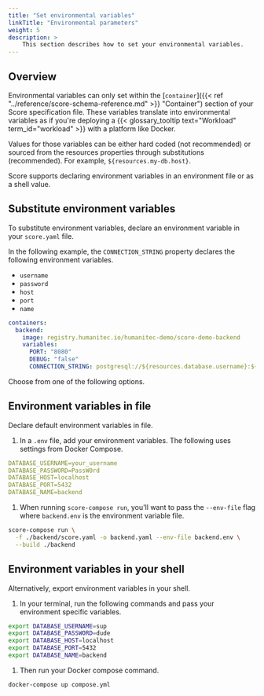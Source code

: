 ```yaml
---
title: "Set environmental variables"
linkTitle: "Environmental parameters"
weight: 5
description: >
    This section describes how to set your environmental variables.
---
```


## Overview

Environmental variables can only set within the [`container`]({{< ref "../reference/score-schema-reference.md" >}} "Container") section of your Score specification file. These variables translate into environmental variables as if you're deploying a {{< glossary_tooltip text="Workload" term_id="workload" >}} with a platform like Docker.

Values for those variables can be either hard coded (not recommended) or sourced from the resources properties through substitutions (recommended). For example, `${resources.my-db.host}`.

Score supports declaring environment variables in an environment file or as a shell value.

## Substitute environment variables

To substitute environment variables, declare an environment variable in your `score.yaml` file.

In the following example, the `CONNECTION_STRING` property declares the following environment variables.

- `username`
- `password`
- `host`
- `port`
- `name`

```yml
containers:
  backend:
    image: registry.humanitec.io/humanitec-demo/score-demo-backend
    variables:
      PORT: "8080"
      DEBUG: "false"
      CONNECTION_STRING: postgresql://${resources.database.username}:${resources.database.password}@${resources.database.host}:${resources.database.port}/${resources.database.name}
```

Choose from one of the following options.

## Environment variables in file

Declare default environment variables in file.

1. In a `.env` file, add your environment variables. The following uses settings from Docker Compose.

```yaml
DATABASE_USERNAME=your_username
DATABASE_PASSWORD=PassW0rd
DATABASE_HOST=localhost
DATABASE_PORT=5432
DATABASE_NAME=backend
```

1. When running `score-compose run`, you'll want to pass the `--env-file` flag where `backend.env` is the environment variable file.

```bash
score-compose run \
  -f ./backend/score.yaml -o backend.yaml --env-file backend.env \
  --build ./backend
```

## Environment variables in your shell

Alternatively, export environment variables in your shell.

1. In your terminal, run the following commands and pass your environment specific variables.

```bash
export DATABASE_USERNAME=sup
export DATABASE_PASSWORD=dude
export DATABASE_HOST=localhost
export DATABASE_PORT=5432
export DATABASE_NAME=backend
```

1. Then run your Docker compose command.

```bash
docker-compose up compose.yml
```
